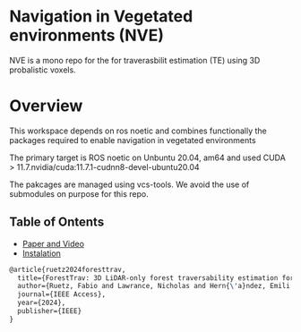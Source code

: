 # Navigation in Vegetated environments (NVE)


NVE is a mono repo for the for traverasbilit estimation (TE) using 3D probalistic voxels. 

# Overview

This workspace depends on ros noetic and combines functionally the packages required to enable navigation in vegetated environments

The primary target is ROS noetic on Unbuntu 20.04, am64 and used CUDA > 11.7.nvidia/cuda:11.7.1-cudnn8-devel-ubuntu20.04  

The pakcages are managed using vcs-tools. We avoid the use of submodules on purpose for this repo. 

## Table of Ontents
- [Paper and Video](#paper-and-video)
- [Instalation](#installation)


```latex
@article{ruetz2024foresttrav,
  title={ForestTrav: 3D LiDAR-only forest traversability estimation for autonomous ground vehicles},
  author={Ruetz, Fabio and Lawrance, Nicholas and Hern{\'a}ndez, Emili and Borges, Paulo and Peynot, Thierry},
  journal={IEEE Access},
  year={2024},
  publisher={IEEE}
}
```

